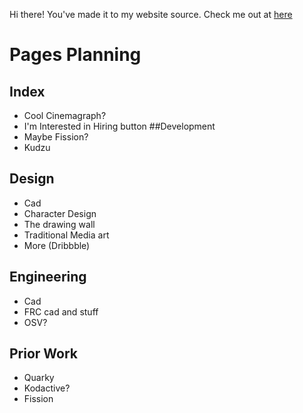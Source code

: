 Hi there! You've made it to my website source. Check me out at [here](mattfan.me)
# Pages Planning
## Index
- Cool Cinemagraph?
- I'm Interested in Hiring button
##Development
- Maybe Fission?
- Kudzu

## Design
- Cad
- Character Design
- The drawing wall
- Traditional Media art
- More (Dribbble)

## Engineering
- Cad
- FRC cad and stuff
- OSV?
## Prior Work
- Quarky
- Kodactive?
- Fission
